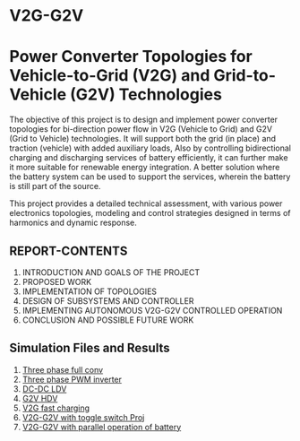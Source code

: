 # V2G-G2V
# Power Converter Topologies for Vehicle-to-Grid (V2G) and Grid-to-Vehicle (G2V) Technologies

The objective of this project is to design and implement power converter topologies for bi-direction power flow in V2G (Vehicle to Grid) and G2V (Grid to Vehicle) technologies. It will support both the grid (in place) and traction (vehicle) with added auxiliary loads, Also by controlling bidirectional charging and discharging services of battery efficiently, it can further make it more suitable for renewable energy integration. A better solution where the battery system can be used to support the services, wherein the battery is still part of the source.

This project provides a detailed technical assessment, with various power electronics topologies, modeling and control strategies designed in terms of harmonics and dynamic response.

## REPORT-CONTENTS
1. INTRODUCTION AND GOALS OF THE PROJECT 
2. PROPOSED WORK 
3. IMPLEMENTATION OF TOPOLOGIES 
4. DESIGN OF SUBSYSTEMS AND CONTROLLER 
5. IMPLEMENTING AUTONOMOUS V2G-G2V CONTROLLED OPERATION
6. CONCLUSION AND POSSIBLE FUTURE WORK 

## Simulation Files and Results
1. [Three phase full conv](https://github.com/u7karshs/V2G-G2V/tree/main/1.%20Three%20phase%20full%20conv)
2. [Three phase PWM inverter](https://github.com/u7karshs/V2G-G2V/tree/main/2.%20Three%20phase%20PWM%20inverter)
3. [DC-DC LDV](https://github.com/u7karshs/V2G-G2V/tree/main/3.%20DC-DC%20LDV)
4. [G2V HDV](https://github.com/u7karshs/V2G-G2V/tree/main/4.%20G2V%20HDV)
5. [V2G fast charging](https://github.com/u7karshs/V2G-G2V/tree/main/5.%20V2G%20fast%20charging)
6. [V2G-G2V with toggle switch Proj](https://github.com/u7karshs/V2G-G2V/tree/main/6.%20V2G-G2V%20with%20toggle%20switch%20Proj)
7. [V2G-G2V with parallel operation of battery](https://github.com/u7karshs/V2G-G2V/tree/main/7.%20V2G-G2V%20with%20parallel%20operation%20of%20battery)
